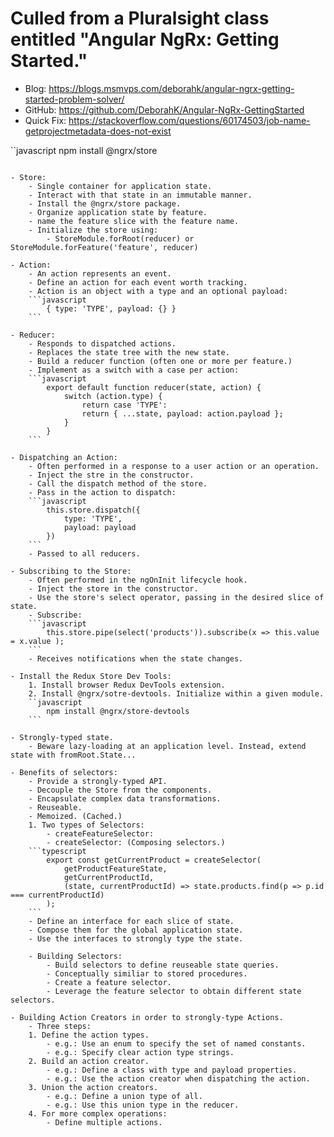 # Culled from a Pluralsight class entitled "Angular NgRx: Getting Started."
- Blog:         https://blogs.msmvps.com/deborahk/angular-ngrx-getting-started-problem-solver/
- GitHub:       https://github.com/DeborahK/Angular-NgRx-GettingStarted
- Quick Fix:    https://stackoverflow.com/questions/60174503/job-name-getprojectmetadata-does-not-exist

``javascript
    npm install @ngrx/store
```

- Store:
    - Single container for application state.
    - Interact with that state in an immutable manner.
    - Install the @ngrx/store package.
    - Organize application state by feature.
    - name the feature slice with the feature name.
    - Initialize the store using:
        - StoreModule.forRoot(reducer) or StoreModule.forFeature('feature', reducer)

- Action:
    - An action represents an event.
    - Define an action for each event worth tracking.
    - Action is an object with a type and an optional payload:
    ```javascript
        { type: 'TYPE', payload: {} }
    ```

- Reducer:
    - Responds to dispatched actions.
    - Replaces the state tree with the new state.
    - Build a reducer function (often one or more per feature.)
    - Implement as a switch with a case per action:
    ```javascript
        export default function reducer(state, action) {
            switch (action.type) {
                return case 'TYPE':
                return { ...state, payload: action.payload };
            }
        }
    ```

- Dispatching an Action:
    - Often performed in a response to a user action or an operation.
    - Inject the stre in the constructor.
    - Call the dispatch method of the store.
    - Pass in the action to dispatch:
    ```javascript
        this.store.dispatch({
            type: 'TYPE',
            payload: payload
        })
    ```
    - Passed to all reducers.

- Subscribing to the Store:
    - Often performed in the ngOnInit lifecycle hook.
    - Inject the store in the constructor.
    - Use the store's select operator, passing in the desired slice of state.
    - Subscribe:
    ```javascript
        this.store.pipe(select('products')).subscribe(x => this.value = x.value );
    ```
    - Receives notifications when the state changes.

- Install the Redux Store Dev Tools:
    1. Install browser Redux DevTools extension.
    2. Install @ngrx/sotre-devtools. Initialize within a given module.
    ``javascript
        npm install @ngrx/store-devtools
    ```

- Strongly-typed state.
    - Beware lazy-loading at an application level. Instead, extend state with fromRoot.State...

- Benefits of selectors:
    - Provide a strongly-typed API.
    - Decouple the Store from the components.
    - Encapsulate complex data transformations.
    - Reuseable.
    - Memoized. (Cached.)
    1. Two types of Selectors:
        - createFeatureSelector:
        - createSelector: (Composing selectors.)
    ```typescript
        export const getCurrentProduct = createSelector(
            getProductFeatureState,
            getCurrentProductId,
            (state, currentProductId) => state.products.find(p => p.id === currentProductId)
        );
    ```
    - Define an interface for each slice of state.
    - Compose them for the global application state.
    - Use the interfaces to strongly type the state.

    - Building Selectors:
        - Build selectors to define reuseable state queries.
        - Conceptually similiar to stored procedures.
        - Create a feature selector.
        - Leverage the feature selector to obtain different state selectors.

- Building Action Creators in order to strongly-type Actions.
    - Three steps:
    1. Define the action types.
        - e.g.: Use an enum to specify the set of named constants.
        - e.g.: Specify clear action type strings.       
    2. Build an action creator.
        - e.g.: Define a class with type and payload properties.
        - e.g.: Use the action creator when dispatching the action.
    3. Union the action creators.
        - e.g.: Define a union type of all.
        - e.g.: Use this union type in the reducer.
    4. For more complex operations:
        - Define multiple actions.
